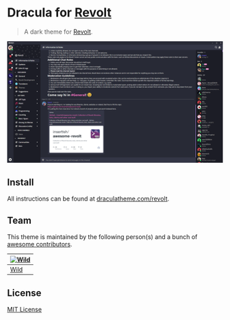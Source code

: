 # Dracula for [Revolt](https://revolt.chat/)

> A dark theme for [Revolt](https://revolt.chat/).

![Screenshot](./screenshot.png)

## Install

All instructions can be found at [draculatheme.com/revolt](https://draculatheme.com/revolt).

## Team

This theme is maintained by the following person(s) and a bunch of [awesome contributors](https://github.com/dracula/template/graphs/contributors).

[![Wild](https://github.com/Wild54.png?size=100)](https://github.com/Wild54) |
--- |
[Wild](https://github.com/Wild54) |

## License

[MIT License](./LICENSE)
